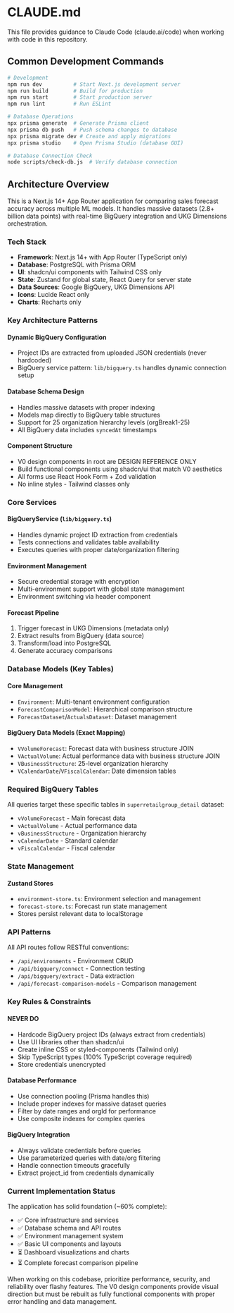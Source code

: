 # CLAUDE.md

This file provides guidance to Claude Code (claude.ai/code) when working with code in this repository.

## Common Development Commands

```bash
# Development
npm run dev          # Start Next.js development server
npm run build        # Build for production
npm run start        # Start production server
npm run lint         # Run ESLint

# Database Operations
npx prisma generate  # Generate Prisma client
npx prisma db push   # Push schema changes to database
npx prisma migrate dev # Create and apply migrations
npx prisma studio    # Open Prisma Studio (database GUI)

# Database Connection Check
node scripts/check-db.js  # Verify database connection
```

## Architecture Overview

This is a Next.js 14+ App Router application for comparing sales forecast accuracy across multiple ML models. It handles massive datasets (2.8+ billion data points) with real-time BigQuery integration and UKG Dimensions orchestration.

### Tech Stack
- **Framework**: Next.js 14+ with App Router (TypeScript only)
- **Database**: PostgreSQL with Prisma ORM
- **UI**: shadcn/ui components with Tailwind CSS only
- **State**: Zustand for global state, React Query for server state
- **Data Sources**: Google BigQuery, UKG Dimensions API
- **Icons**: Lucide React only
- **Charts**: Recharts only

### Key Architecture Patterns

#### Dynamic BigQuery Configuration
- Project IDs are extracted from uploaded JSON credentials (never hardcoded)
- BigQuery service pattern: `lib/bigquery.ts` handles dynamic connection setup

#### Database Schema Design
- Handles massive datasets with proper indexing
- Models map directly to BigQuery table structures
- Support for 25 organization hierarchy levels (orgBreak1-25)
- All BigQuery data includes `syncedAt` timestamps

#### Component Structure
- V0 design components in root are DESIGN REFERENCE ONLY
- Build functional components using shadcn/ui that match V0 aesthetics
- All forms use React Hook Form + Zod validation
- No inline styles - Tailwind classes only

### Core Services

#### BigQueryService (`lib/bigquery.ts`)
- Handles dynamic project ID extraction from credentials
- Tests connections and validates table availability
- Executes queries with proper date/organization filtering

#### Environment Management
- Secure credential storage with encryption
- Multi-environment support with global state management
- Environment switching via header component

#### Forecast Pipeline
1. Trigger forecast in UKG Dimensions (metadata only)
2. Extract results from BigQuery (data source)
3. Transform/load into PostgreSQL
4. Generate accuracy comparisons

### Database Models (Key Tables)

#### Core Management
- `Environment`: Multi-tenant environment configuration
- `ForecastComparisonModel`: Hierarchical comparison structure
- `ForecastDataset`/`ActualsDataset`: Dataset management

#### BigQuery Data Models (Exact Mapping)
- `VVolumeForecast`: Forecast data with business structure JOIN
- `VActualVolume`: Actual performance data with business structure JOIN
- `VBusinessStructure`: 25-level organization hierarchy
- `VCalendarDate`/`VFiscalCalendar`: Date dimension tables

### Required BigQuery Tables
All queries target these specific tables in `superretailgroup_detail` dataset:
- `vVolumeForecast` - Main forecast data
- `vActualVolume` - Actual performance data  
- `vBusinessStructure` - Organization hierarchy
- `vCalendarDate` - Standard calendar
- `vFiscalCalendar` - Fiscal calendar

### State Management

#### Zustand Stores
- `environment-store.ts`: Environment selection and management
- `forecast-store.ts`: Forecast run state management
- Stores persist relevant data to localStorage

### API Patterns

All API routes follow RESTful conventions:
- `/api/environments` - Environment CRUD
- `/api/bigquery/connect` - Connection testing
- `/api/bigquery/extract` - Data extraction
- `/api/forecast-comparison-models` - Comparison management

### Key Rules & Constraints

#### NEVER DO
- Hardcode BigQuery project IDs (always extract from credentials)
- Use UI libraries other than shadcn/ui
- Create inline CSS or styled-components (Tailwind only)
- Skip TypeScript types (100% TypeScript coverage required)
- Store credentials unencrypted

#### Database Performance
- Use connection pooling (Prisma handles this)
- Include proper indexes for massive dataset queries
- Filter by date ranges and orgId for performance
- Use composite indexes for complex queries

#### BigQuery Integration
- Always validate credentials before queries
- Use parameterized queries with date/org filtering
- Handle connection timeouts gracefully
- Extract project_id from credentials dynamically

### Current Implementation Status

The application has solid foundation (~60% complete):
- ✅ Core infrastructure and services
- ✅ Database schema and API routes  
- ✅ Environment management system
- ✅ Basic UI components and layouts
- ⏳ Dashboard visualizations and charts
- ⏳ Complete forecast comparison pipeline

When working on this codebase, prioritize performance, security, and reliability over flashy features. The V0 design components provide visual direction but must be rebuilt as fully functional components with proper error handling and data management.